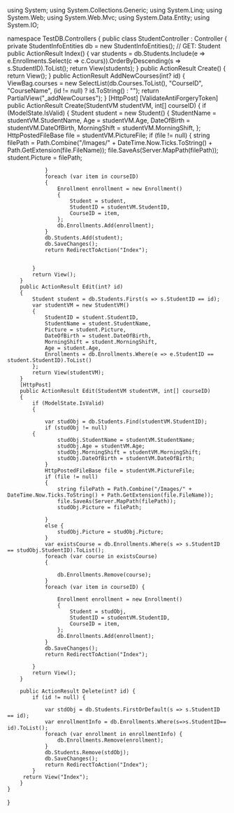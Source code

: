 using System;
using System.Collections.Generic;
using System.Linq;
using System.Web;
using System.Web.Mvc;
using System.Data.Entity;
using System.IO;

namespace TestDB.Controllers
{
    public class StudentController : Controller
    {
        private StudentInfoEntities db = new StudentInfoEntities();
        // GET: Student
        public ActionResult Index()
        {
            var students = db.Students.Include(e => e.Enrollments.Select(c => c.Cours)).OrderByDescending(s => s.StudentID).ToList();
            return View(students);
        }
        public ActionResult Create()
        {
            return View();
        }
        public ActionResult AddNewCourses(int? id)
        {
            ViewBag.courses = new SelectList(db.Courses.ToList(), "CourseID", "CourseName", (id != null) ? id.ToString() : "");
            return PartialView("_addNewCourses");
        }
        [HttpPost]
        [ValidateAntiForgeryToken]
        public ActionResult Create(StudentVM studentVM, int[] courseID)
        {
            if (ModelState.IsValid)
            {
                Student student = new Student()
                {
                    StudentName = studentVM.StudentName,
                    Age = studentVM.Age,
                    DateOfBirth = studentVM.DateOfBirth,
                    MorningShift = studentVM.MorningShift,
                };
                HttpPostedFileBase file = studentVM.PictureFile;
                if (file != null)
                {
                    string filePath = Path.Combine("/Images/" + DateTime.Now.Ticks.ToString() + Path.GetExtension(file.FileName));
                    file.SaveAs(Server.MapPath(filePath));
                    student.Picture = filePath;

                }
                foreach (var item in courseID) 
                {
                    Enrollment enrollment = new Enrollment() 
                    {
                        Student = student,
                        StudentID = studentVM.StudentID,
                        CourseID = item,
                    };
                    db.Enrollments.Add(enrollment);
                }
                db.Students.Add(student);
                db.SaveChanges();
                return RedirectToAction("Index");


            }
            return View();
        }
        public ActionResult Edit(int? id)
        {
            Student student = db.Students.First(s => s.StudentID == id);
            var studentVM = new StudentVM()
            {
                StudentID = student.StudentID,
                StudentName = student.StudentName,
                Picture = student.Picture,
                DateOfBirth = student.DateOfBirth,
                MorningShift = student.MorningShift,
                Age = student.Age,
                Enrollments = db.Enrollments.Where(e => e.StudentID == student.StudentID).ToList()
            };
            return View(studentVM);
        }
        [HttpPost]
        public ActionResult Edit(StudentVM studentVM, int[] courseID)
        {
            if (ModelState.IsValid)
            {

                var studObj = db.Students.Find(studentVM.StudentID);
                if (studObj != null)
            {
                    studObj.StudentName = studentVM.StudentName;
                    studObj.Age = studentVM.Age;
                    studObj.MorningShift = studentVM.MorningShift;
                    studObj.DateOfBirth = studentVM.DateOfBirth;
                }
                HttpPostedFileBase file = studentVM.PictureFile;
                if (file != null)
                {
                    string filePath = Path.Combine("/Images/" + DateTime.Now.Ticks.ToString() + Path.GetExtension(file.FileName));
                    file.SaveAs(Server.MapPath(filePath));
                    studObj.Picture = filePath;

                }
                else {
                    studObj.Picture = studObj.Picture;
                }
                var existsCourse = db.Enrollments.Where(s => s.StudentID == studObj.StudentID).ToList();
                foreach (var course in existsCourse)
                {

                    db.Enrollments.Remove(course);
                }
                foreach (var item in courseID) {

                    Enrollment enrollment = new Enrollment()
                    {
                        Student = studObj,
                        StudentID = studentVM.StudentID,
                        CourseID = item,
                    };
                    db.Enrollments.Add(enrollment);
                }
                db.SaveChanges();
                return RedirectToAction("Index");

            }
            return View();
        }

        public ActionResult Delete(int? id) {
            if (id != null) {

                var stdObj = db.Students.FirstOrDefault(s => s.StudentID == id);
                var enrollmentInfo = db.Enrollments.Where(s=>s.StudentID== id).ToList();
                foreach (var enrollment in enrollmentInfo) {
                    db.Enrollments.Remove(enrollment);
                }
                db.Students.Remove(stdObj);
                db.SaveChanges();
                return RedirectToAction("Index");
            }
         return View("Index");
        }
    }
}

